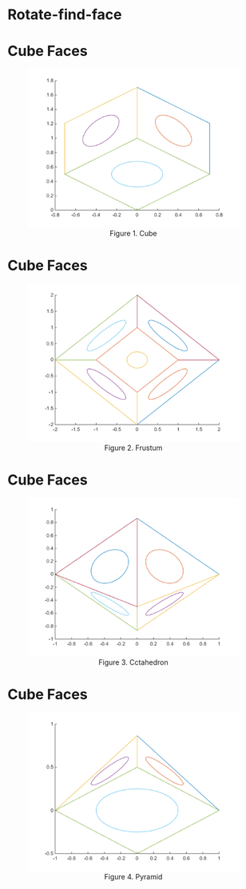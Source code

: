 # Rotate-find-face

<h1>Cube Faces</h1>
<figure style="text-align: center;">
    <img src='output_examples/cube.png' />
    <figcaption>Figure 1. Cube</figcaption>
</figure>



<h1>Cube Faces</h1>
<figure style="text-align: center;">
    <img src='output_examples/frustum.png' />
    <figcaption>Figure 2. Frustum</figcaption>
</figure>


<h1>Cube Faces</h1>
<figure style="text-align: center;">
    <img src='output_examples/octahedron.png'/>
    <figcaption>Figure 3. Cctahedron</figcaption>
</figure>



<h1>Cube Faces</h1>
<figure style="text-align: center;">
    <img src='output_examples/pyramid.png'/>
    <figcaption>Figure 4. Pyramid</figcaption>
</figure>
